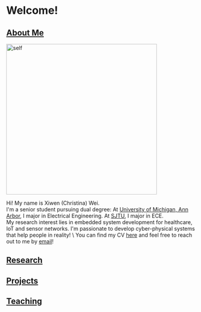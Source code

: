 # Welcome!

## [About Me](index.md)

<img src="personal_photo_informal.jpg" alt="self" width="400"/> 

Hi! My name is Xiwen (Christina) Wei. \
I'm a senior student pursuing dual degree: At [University of Michigan, Ann Arbor](https://eecs.engin.umich.edu/), I major in Electrical Engineering. At [SJTU](https://www.ji.sjtu.edu.cn/about/), I major in ECE. \
My research interest lies in embedded system development for healthcare, IoT and sensor networks. I'm passionate to develop cyber-physical systems that help people in reality! \ 
You can find my CV [here](CV_XiwenWei.pdf) and feel free to reach out to me by [email](xiwenwei@umich.edu)!

## [Research](research.md)

## [Projects](projects.md)

## [Teaching](teaching.md)
